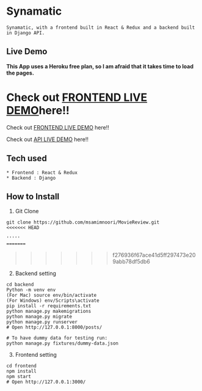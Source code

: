 # Synamatic

```
Synamatic, with a frontend built in React & Redux and a backend built in Django API.
```

## Live Demo

**This App uses a Heroku free plan, so I am afraid that it takes time to load the pages.**


Check out [FRONTEND LIVE DEMO]()here!!
=======
Check out [FRONTEND LIVE DEMO]() here!!


Check out [API LIVE DEMO](https://movie-review-noori-backend.herokuapp.com/) here!!

## Tech used

```
* Frontend : React & Redux
* Backend : Django
```

## How to Install

1. Git Clone

```
git clone https://github.com/msamimnoori/MovieReview.git
<<<<<<< HEAD

'''''
=======
```
>>>>>>> f276936f67ace41d5ff297473e209abb78df5db6

2. Backend setting

```
cd backend
Python -m venv env
(For Mac) source env/bin/activate
(For Windows) env/Scripts\activate
pip install -r requirements.txt
python manage.py makemigrations
python manage.py migrate
python manage.py runserver
# Open http://127.0.0.1:8000/posts/

# To have dummy data for testing run:
python manage.py fixtures/dummy-data.json
```

3. Frontend setting

```
cd frontend
npm install
npm start
# Open http://127.0.0.1:3000/
```
